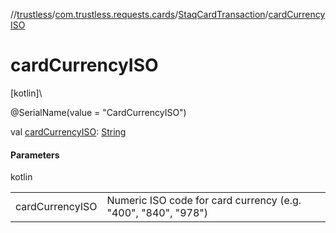 //[trustless](../../../index.md)/[com.trustless.requests.cards](../index.md)/[StaqCardTransaction](index.md)/[cardCurrencyISO](card-currency-i-s-o.md)

# cardCurrencyISO

[kotlin]\

@SerialName(value = &quot;CardCurrencyISO&quot;)

val [cardCurrencyISO](card-currency-i-s-o.md): [String](https://kotlinlang.org/api/latest/jvm/stdlib/kotlin/-string/index.html)

#### Parameters

kotlin

| | |
|---|---|
| cardCurrencyISO | Numeric ISO code for card currency (e.g. &quot;400&quot;, &quot;840&quot;, &quot;978&quot;) |
